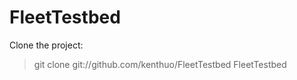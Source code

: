 FleetTestbed
===========
Clone the project:
>git clone git://github.com/kenthuo/FleetTestbed FleetTestbed

